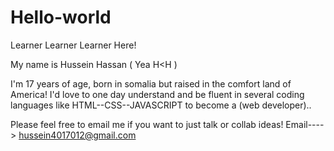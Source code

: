 # Hello-world
Learner Learner Learner Here! 

My name is Hussein Hassan ( Yea H<H )

 I'm 17 years of age, born in somalia but raised in the comfort land of America!
   I'd love to one day understand and be fluent in several coding languages like HTML--CSS--JAVASCRIPT to become a (web developer)..
 
 Please feel free to email me if you want to just talk or collab ideas!  Email----> hussein4017012@gmail.com 
